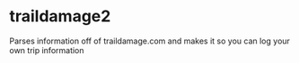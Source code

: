# traildamage2
Parses information off of traildamage.com and makes it so you can log your own trip information
